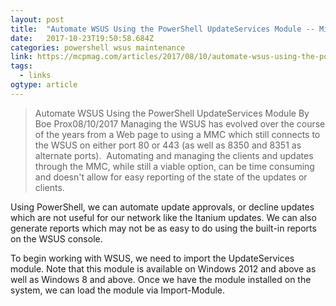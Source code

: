 ```yaml
---
layout: post 
title:  "Automate WSUS Using the PowerShell UpdateServices Module -- Microsoft Certified Professional Magazine Online" 
date:   2017-10-23T19:50:58.684Z 
categories: powershell wsus maintenance
link: https://mcpmag.com/articles/2017/08/10/automate-wsus-using-the-powershell-updateservices.aspx 
tags:
  - links
ogtype: article 
---
```


> Automate WSUS Using the PowerShell UpdateServices Module
By Boe Prox08/10/2017
Managing the WSUS has evolved over the course of the years from a Web page to using a MMC which still connects to the WSUS on either port 80 or 443 (as well as 8350 and 8351 as alternate ports).  Automating and managing the clients and updates through the MMC, while still a viable option, can be time consuming and doesn't allow for easy reporting of the state of the updates or clients.

Using PowerShell, we can automate update approvals, or decline updates which are not useful for our network like the Itanium updates. We can also generate reports which may not be as easy to do using the built-in reports on the WSUS console.

To begin working with WSUS, we need to import the UpdateServices module. Note that this module is available on Windows 2012 and above as well as Windows 8 and above. Once we have the module installed on the system, we can load the module via Import-Module.